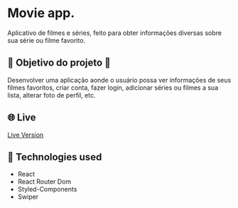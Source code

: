 <h1>Movie app.</h1> 

Aplicativo de filmes e séries, feito para obter informações diversas sobre sua série ou filme favorito.

## 🎯 Objetivo do projeto :heartbeat:

Desenvolver uma aplicação aonde o usuário possa ver informações de seus filmes favoritos, criar conta, fazer login, adicionar séries ou filmes a sua lista, alterar foto de perfil, etc.

## 🌐 Live

<a href="https://movies-project-taupe.vercel.app/" target="_blank">Live Version</a>
&nbsp;

## 🚀 Technologies used

- React
- React Router Dom
- Styled-Components
- Swiper
